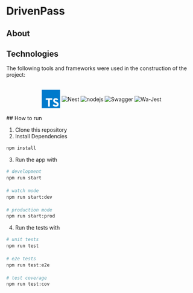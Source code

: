 # DrivenPass

## About
## Technologies
  The following tools and frameworks were used in the construction of the project:
<div align="center" valign="top"><br>
  <img align="center" alt="Ts" height="50" width="50" src="https://raw.githubusercontent.com/devicons/devicon/master/icons/typescript/typescript-plain.svg">
  <img align="center" alt="Nest" height="50" width="50" src="https://static-00.iconduck.com/assets.00/nestjs-icon-2048x2040-3rrvcej8.png">
  <img align="center" alt="nodejs" height="50" width="50" src="https://cdn.worldvectorlogo.com/logos/nodejs-icon.svg">
  <img align="center" alt="Swagger" height="50" width="50" src="https://static-00.iconduck.com/assets.00/swagger-icon-512x512-halz44im.png">
  <img align="center" alt="Wa-Jest" height="50" width="50" src="https://cdn.jsdelivr.net/gh/devicons/devicon/icons/jest/jest-plain.svg">
</div><br>
## How to run

1. Clone this repository
2. Install Dependencies
```bash
npm install
```

3. Run the app with
```bash
# development
npm run start

# watch mode
npm run start:dev

# production mode
npm run start:prod
```

4. Run the tests with
```bash
# unit tests
npm run test

# e2e tests
npm run test:e2e

# test coverage
npm run test:cov
```

